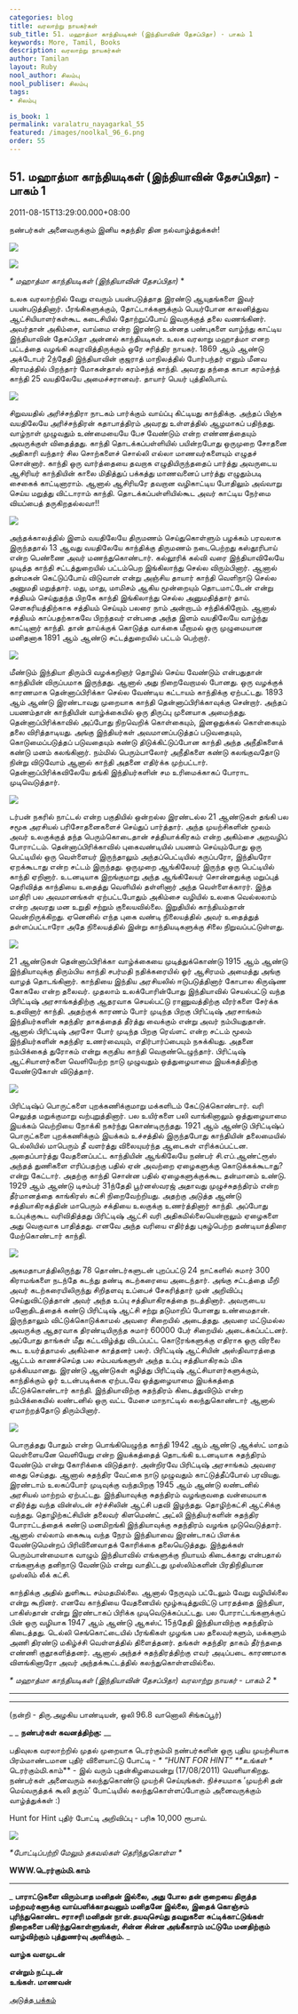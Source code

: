 ```yaml
---
categories: blog
title: வரலாற்று நாயகர்கள்
sub_title: 51. மஹாத்மா காந்தியடிகள் (இந்தியாவின் தேசப்பிதா) - பாகம் 1
keywords: More, Tamil, Books
description: வரலாற்று நாயகர்கள்
author: Tamilan
layout: Ruby
nool_author: சிலம்பு
nool_publiser: சிலம்பு
tags:
- சிலம்பு

is_book: 1
permalink: varalatru_nayagarkal_55
featured: /images/noolkal_96_6.png
order: 55
---
```



## 51. மஹாத்மா காந்தியடிகள் (இந்தியாவின் தேசப்பிதா) - பாகம் 1

2011-08-15T13:29:00.000+08:00

நண்பர்கள் அனைவருக்கும் இனிய சுதந்திர தின நல்வாழ்த்துக்கள்!

![](http://2.bp.blogspot.com/-m8MSdYq4nTA/TkhtpI4ZZuI/AAAAAAAAAy0/AW4U1DfP3uQ/s1600/fl.gif)

![](http://4.bp.blogspot.com/-ngVChC7XQX8/TkhtvLq1pSI/AAAAAAAAAy4/kYzez7h9sVk/s320/image006.jpg)

_* _மஹாத்மா காந்தியடிகள் (இந்தியாவின் தேசப்பிதா)__ *

உலக வரலாற்றில் வேறு எவரும் பயன்படுத்தாத இரண்டு ஆயுதங்களை இவர் பயன்படுத்தினார். பீரங்கிகளுக்கும், தோட்டாக்களுக்கும் பெயர்போன காலனித்துவ ஆட்சியியாளர்கள்கூட கடைசியில் தோற்றுப்போய் இவருக்குத் தலை வணங்கினர். அவர்தான் அகிம்சை, வாய்மை என்ற இரண்டு உன்னத பண்புகளை வாழ்ந்து காட்டிய இந்தியாவின் தேசப்பிதா அன்னல் காந்தியடிகள். உலக வரலாறு மஹாத்மா எனற பட்டத்தை வழங்கி கவுரவித்திருக்கும் ஒரே சரித்திர நாயகர். 1869 ஆம் ஆண்டு அக்டோபர் 2ந்தேதி இந்தியாவின் குஜராத் மாநிலத்தில் போர்பந்தர் எனும் மீனவ கிராமத்தில் பிறந்தார் மோகன்தாஸ் கரம்சந்த் காந்தி. அவரது தந்தை காபா கரம்சந்த் காந்தி 25 வயதிலேயே அமைச்சரானவர். தாயார் பெயர் புத்திலிபாய்.

![](http://2.bp.blogspot.com/-zvEl8AE6Iic/TkirEKhJw_I/AAAAAAAAAzU/ovT8rssaOJQ/s320/1.jpg)

சிறுவயதில் அரிச்சந்திரா நாடகம் பார்க்கும் வாய்ப்பு கிட்டியது காந்திக்கு. அந்தப் பிஞ்சு வயதிலேயே அரிச்சந்திரன் கதாபாத்திரம் அவரது உள்ளத்தில் ஆழமாகப் பதிந்தது. வாழ்நாள் முழுவதும் உண்மையையே பேச வேண்டும் என்ற எண்ணத்தையும் அவருக்குள் விதைத்தது. காந்தி தொடக்கப்பள்ளியில் பயின்றபோது ஒருமுறை சோதனை அதிகாரி வந்தார் சில சொற்களைச் சொல்லி எல்லா மாணவர்களையும் எழுதச் சொன்னார். காந்தி ஒரு வார்த்தையை தவறாக எழுதியிருந்ததைப் பார்த்து அவருடைய ஆசிரியர் காந்தியின் காலை மிதித்துப் பக்கத்து மாணவனைப் பார்த்து எழுதும்படி சைகைக் காட்டினாராம். ஆனால் ஆசிரியரே தவறான வழிகாட்டிய போதிலும் அவ்வாறு செய்ய மறுத்து விட்டாராம் காந்தி. தொடக்கப்பள்ளியில்கூட அவர் காட்டிய நேர்மை வியப்பைத் தருகிறதல்லவா!!

![](http://1.bp.blogspot.com/-gbkGGx35SoA/TkirRleHIBI/AAAAAAAAAzY/KHMfy2_lfIU/s320/7.jpg)

அந்தக்காலத்தில் இளம் வயதிலேயே திருமணம் செய்துகொள்ளும் பழக்கம் பரவலாக இருந்ததால் 13 ஆவது வயதிலேயே காந்திக்கு திருமணம் நடைபெற்றது கஸ்தூரிபாய் என்ற பெண்ணை அவர் மணந்துகொண்டார். கல்லூரிக் கல்வி வரை இந்தியாவிலேயே முடித்த காந்தி சட்டத்துறையில் பட்டம்பெற இங்கிலாந்து செல்ல விரும்பினார். ஆனால் தன்மகன் கெட்டுப்போய் விடுவான் என்று அஞ்சிய தாயார் காந்தி வெளிநாடு செல்ல அனுமதி மறுத்தார். மது, மாது, மாமிசம் ஆகிய மூன்றையும் தொடமாட்டேன் என்று சத்தியம் செய்துதந்த பிறகே காந்தி இங்கிலாந்து செல்ல அனுமதித்தார் தாய். செளகரியத்திற்காக சத்தியம் செய்யும் பலரை நாம் அன்றாடம் சந்திக்கிறோம். ஆனால் சத்தியம் காப்பதற்காகவே பிறந்தவர் என்பதை அந்த இளம் வயதிலேயே வாழ்ந்து காட்டினார் காந்தி. தான் தாய்க்குக் கொடுத்த வாக்கை மீறாமல் ஒரு முழுமையான மனிதனாக 1891 ஆம் ஆண்டு சட்டத்துறையில் பட்டம் பெற்றார்.

![](http://4.bp.blogspot.com/-R5pMA3YD4Z8/TkipPQO8r-I/AAAAAAAAAzA/FuCZ4QyfRp0/s320/5.jpg)

மீண்டும் இந்தியா திரும்பி வழக்கறிஞர் தொழில் செய்ய வேண்டும் என்பதுதான் காந்தியின் விருப்பமாக இருந்தது. ஆனால் அது நிறைவேறாமல் போனது. ஒரு வழக்குக் காரணமாக தென்னாப்பிரிக்கா செல்ல வேண்டிய கட்டாயம் காந்திக்கு ஏற்பட்டது. 1893 ஆம் ஆண்டு இரண்டாவது முறையாக காந்தி தென்னாப்பிரிக்காவுக்கு சென்றார். அந்தப் பயணம்தான் காந்தியின் வாழ்க்கையில் ஒரு திருப்பு முனையாக அமைந்தது. தென்னாப்பிரிக்காவில் அப்போது நிறவெறிக் கொள்கையும், இனஒதுக்கல் கொள்கையும் தலை விரித்தாடியது. அங்கு இந்தியர்கள் அவமானப்படுத்தப் படுவதையும், கொடுமைப்படுத்தப் படுவதையும் கண்டு திடுக்கிட்டுப்போன காந்தி அந்த அநீதிகளைக் கண்டு மனம் கலங்கினார். நம்மில் பெரும்பாலோர் அநீதிகளை கண்டு கலங்குவதோடு நின்று விடுவோம் ஆனால் காந்தி அதனை எதிர்க்க முற்பட்டார். தென்னாப்பிரிக்கவிலேயே தங்கி இந்தியர்களின் சம உரிமைக்காகப் போராட முடிவெடுத்தார்.

![](http://2.bp.blogspot.com/-7Idos8ciMeo/TkipyJPjlRI/AAAAAAAAAzI/KNmbvNx-UtU/s320/8.jpg)

டர்பன் நகரில் நாட்டல் என்ற பகுதியில் ஒன்றல்ல இரண்டல்ல 21 ஆண்டுகள் தங்கி பல சமூக அரசியல் பரிசோதனைகளைச் செய்துப் பார்த்தார். அந்த முயற்சிகளின் மூலம் அவர் உலகுக்குத் தந்த பெரும்கொடைதான் சத்தியாக்கிரகம் என்ற அகிம்சை அறவழிப் போராட்டம். தென்னாப்பிரிக்காவில் புகைவண்டியில் பயணம் செய்யும்போது ஒரு பெட்டியில் ஒரு வெள்ளையர் இருந்தாலும் அந்தப்பெட்டியில் கருப்பரோ, இந்தியரோ ஏறக்கூடாது என்ற சட்டம் இருந்தது. ஒருமுறை ஆங்கிலேயர் இருந்த ஒரு பெட்டியில் காந்தி ஏறினார். உடனடியாக இறங்குமாறு அந்த ஆங்கிலேயர் சொன்னதுக்கு மறுப்புத் தெரிவித்த காந்தியை உதைத்து வெளியில் தள்ளினார் அந்த வெள்ளைக்காரர். இந்த மாதிரி பல அவமானங்கள் ஏற்பட்டபோதும் அகிம்சை வழியில் உலகை வெல்லலாம் என்ற அவரது மன உறுதி சற்றும் குலையவில்லை. இறுதியில் காந்தியம்தான் வென்றிருக்கிறது. ஏனெனில் எந்த புகை வண்டி நிலையத்தில் அவர் உதைத்துத் தள்ளப்பட்டாரோ அதே நிலையத்தில் இன்று காந்தியடிகளுக்கு சிலை நிறுவப்பட்டுள்ளது.

![](http://4.bp.blogspot.com/-SZrODUAGtu8/Tkiqgru3MlI/AAAAAAAAAzQ/7QlG9uuC9AE/s320/Mahatma+Gandhi+Pictures5.jpg)

21 ஆண்டுகள் தென்னாப்பிரிக்கா வாழ்க்கையை முடித்துக்கொண்டு 1915 ஆம் ஆண்டு இந்தியாவுக்கு திரும்பிய காந்தி சபர்மதி நதிக்கரையில் ஓர் ஆசிரமம் அமைத்து அங்கு வாழத் தொடங்கினார். காந்தியை இந்திய அரசியலில் ஈடுபடுத்தினார் கோபால கிருஷ்ண கோகலே என்ற தலைவர். முதலாம் உலக்போரின்போது இந்தியாவில் செயல்பட்டு வந்த பிரிட்டிஷ் அரசாங்கத்திற்கு ஆதரவாக செயல்பட்டு ராணுவத்திற்கு வீரர்களை சேர்க்க உதவினார் காந்தி. அதற்குக் காரணம் போர் முடிந்த பிறகு பிரிட்டிஷ் அரசாங்கம் இந்தியர்களின் சுதந்திர தாகத்தைத் தீர்த்து வைக்கும் என்று அவர் நம்பியதுதான். ஆனால் பிரிட்டிஷ் அரசோ போர் முடிந்த பிறகு ரெவ்ளட் என்ற சட்டம் மூலம் இந்தியர்களின் சுதந்திர உணர்வையும், எதிர்பார்ப்பையும் நசுக்கியது. அதனை நம்பிக்கைத் துரோகம் என்று கருதிய காந்தி வெகுண்டெழுந்தார். பிரிட்டிஷ் ஆட்சியாளர்களை வெளியேற்ற நாடு முழுவதும் ஒத்துழையாமை இயக்கத்திற்கு வேண்டுகோள் விடுத்தார்.

![](http://4.bp.blogspot.com/-eF2sovJwu1w/TkiqF6VPZxI/AAAAAAAAAzM/dsf2c0DBhuc/s320/26.jpg)

பிரிட்டிஷ்ப் பொருட்களை புறக்கணிக்குமாறு மக்களிடம் கேட்டுக்கொண்டார். வரி செலுத்த மறுக்குமாறு வற்புறுத்தினார். பல உயிர்களை பலி வாங்கினாலும் ஒத்துழையாமை இயக்கம் வெற்றியை நோக்கி நகர்ந்து கொண்டிருந்தது. 1921 ஆம் ஆண்டு பிரிட்டிஷ்ப் பொருட்களை புறக்கணிக்கும் இயக்கம் உச்சத்தில் இருந்தபோது காந்தியின் தலைமையில் டெல்லியில் மாபெரும் தீ வளர்த்து விலையுயர்ந்த ஆடைகள் எரிக்கப்பட்டன. அதைப்பார்த்து வேதனைப்பட்ட காந்தியின் ஆங்கிலேயே நண்பர் சி.எப்.ஆண்ட்ரூஸ் அந்தத் துணிகளை எரிப்பதற்கு பதில் ஏன் அவற்றை ஏழைகளுக்கு கொடுக்கக்கூடாது? என்று கேட்டார். அதற்கு காந்தி சொன்ன பதில் ஏழைகளுக்குக்கூட தன்மானம் உண்டு. 1929 ஆம் ஆண்டு டிசம்பர் 31ந்தேதி பூர்னஸ்வரஜ் அதாவது முழுச்சுதந்திரம் என்ற தீர்மானத்தை காங்கிரஸ் கட்சி நிறைவேற்றியது. அதற்கு அடுத்த ஆண்டு சத்தியாகிரகத்தின் மாபெரும் சக்தியை உலகுக்கு உணர்த்தினார் காந்தி. அப்போது உப்புக்குகூட வரிவிதித்தது பிரிட்டிஷ் ஆட்சி வரி அதிகமில்லையென்றாலும் ஏழைகளை அது வெகுவாக பாதித்தது. எனவே அந்த வரியை எதிர்த்து புகழ்பெற்ற தண்டியாத்திரை மேற்கொண்டார் காந்தி.

![](http://4.bp.blogspot.com/-EHgSSkaaTRw/Tkipc15Yv3I/AAAAAAAAAzE/XNhsM_iEIhc/s320/18.jpg)

அகமதாபாத்திலிருந்து 78 தொண்டர்களுடன் புறப்பட்டு 24 நாட்களில் சுமார் 300 கிராமங்களை நடந்தே கடந்து தண்டி கடற்கரையை அடைந்தார். அங்கு சட்டத்தை மீறி அவர் கடற்கரையிலிருந்து சிறிதளவு உப்பைச் சேகரித்தார் முன் அறிவிப்பு செய்துவிட்டுத்தான் அவர் அந்த உப்பு சத்தியாகிரகத்தை நடத்தினார். அவருடைய மனோதிடத்தைக் கண்டு பிரிட்டிஷ் ஆட்சி சற்று தடுமாறிப் போனது உண்மைதான். இருந்தாலும் விட்டுக்கொடுக்காமல் அவரை சிறையில் அடைத்தது. அவரை மட்டுமல்ல அவருக்கு ஆதரவாக திரண்டியிருந்த சுமார் 60000 பேர் சிறையில் அடைக்கப்பட்டனர். அப்போது தாங்கள் மீது கட்டவிழ்த்து விடப்பட்ட கொடூரங்களுக்கு எதிராக ஒரு விரலை கூட உயர்த்தாமல் அகிம்சை காத்தனர் பலர். பிரிட்டிஷ் ஆட்சியின் அஸ்திவாரத்தை ஆட்டம் காணச்செய்த பல சம்பவங்களுள் அந்த உப்பு சத்தியாகிரகம் மிக முக்கியமானது. இரண்டு ஆண்டுகள் கழித்து பிரிட்டிஷ் ஆட்சியாளர்களுக்கும், காந்திக்கும் ஓர் உடன்படிக்கை ஏற்படவே ஒத்துழையாமை இயக்கத்தை மீட்டுக்கொண்டார் காந்தி. இந்தியாவிற்கு சுதந்திரம் கிடைத்துவிடும் என்ற நம்பிக்கையில் லண்டனில் ஒரு வட்ட மேசை மாநாட்டில் கலந்துகொண்டார் ஆனால் ஏமாற்றத்தோடு திரும்பினார்.

![](http://4.bp.blogspot.com/-HRabXAmuro0/TkisT_GY-jI/AAAAAAAAAzc/f5U-Vb9rGxw/s320/16.jpg)

பொருத்தது போதும் என்ற பொங்கியெழுந்த காந்தி 1942 ஆம் ஆண்டு ஆக்ஸ்ட் மாதம் வெள்ளையனே வெளியேறு என்ற இயக்கத்தைத் தொடங்கி உடனடியாக சுதந்திரம் வேண்டும் என்று கோரிக்கை விடுத்தார். அன்றிரவே பிரிட்டிஷ் அரசாங்கம் அவரை கைது செய்தது. ஆனால் சுதந்திர வேட்கை நாடு முழுவதும் காட்டுத்தீப்போல் பரவியது. இரண்டாம் உலகப்போர் முடிவுக்கு வந்தபிறகு 1945 ஆம் ஆண்டு லண்டனில் அரசியல் மாற்றம் ஏற்பட்டது. இந்தியாவுக்கு சுதந்திரம் வழங்குவதை வன்மையாக எதிர்த்து வந்த வின்ஸ்டன் சர்ச்சிலின் ஆட்சி பதவி இழந்தது. தொழிற்கட்சி ஆட்சிக்கு வந்தது. தொழிற்கட்சியின் தலைவர் கிளமெண்ட் அட்லி இந்தியர்களின் சுதந்திர போராட்டத்தைக் கண்டு மனமிறங்கி இந்தியாவுக்கு சுதந்திரம் வழங்க முடுவெடுத்தார். ஆனால் எல்லாம் கைகூடி வந்த நேரம் இந்தியாவை இரண்டாகப் பிளக்க வேண்டுமென்றப் பிரிவினைவாதக் கோரிக்கை தலையெடுத்தது. இந்துக்கள் பெரும்பான்மையாக வாழும் இந்தியாவில் எங்களுக்கு நியாயம் கிடைக்காது என்பதால் எங்களுக்கு தனிநாடு வேண்டும் என்று வாதிட்டது முஸ்லிம்களின் பிரதிநிதியான முஸ்லிம் லீக் கட்சி.

காந்திக்கு அதில் துளிகூட சம்மதமில்லை. ஆனால் நேருவும் பட்டேலும் வேறு வழியில்லை என்று கூறினர். எனவே காந்தியை வேதனையில் மூழ்கடித்துவிட்டு பாரதத்தை இந்தியா, பாகிஸ்தான் என்று இரண்டாகப் பிரிக்க முடிவெடுக்கப்பட்டது. பல போராட்டங்களுக்குப் பின் ஒரு வழியாக 1947 ஆம் ஆண்டு ஆகஸ்ட் 15ந்தேதி இந்தியாவிற்கு சுதந்திரம் கிடைத்தது. டெல்லி செங்கொட்டையில் பீரங்கிகள் முழங்க பல தலைவர்களும், மக்களும் அணி திரண்டு மகிழ்ச்சி வெள்ளத்தில் திளைத்தனர். தங்கள் சுதந்திர தாகம் தீர்ந்ததை எண்ணி குதூகளித்தனர். ஆனால் அந்தச் சுதந்திரத்திற்கு எவர் அடிப்படை காரணமாக விளங்கினாரோ அவர் அந்தக்கூட்டத்தில் கலந்துகொள்ளவில்லை.

_* _மஹாத்மா காந்தியடிகள் (இந்தியாவின் தேசப்பிதா) வரலாற்று நாயகர் - பாகம் 2__ *

* * *

* * *

(நன்றி - திரு.அழகிய பாண்டியன், ஒலி 96.8 வானொலி சிங்கப்பூர்)

_ _ **நண்பர்கள் கவனத்திற்கு:** __

பதிவுலக வரலாற்றில் முதல் முறையாக டெரர்கும்மி நண்பர்களின் ஒரு புதிய முயற்சியாக பிரம்மாண்டமான புதிர் விளையாட்டு போட்டி - _* “HUNT FOR HINT” **உங்கள் *_ டெரர்கும்மி.காம்** \- இல் வரும் புதன்கிழமையன்று (17/08/2011) வெளியாகிறது. நண்பர்கள் அனைவரும் கலந்துகொண்டு முயற்சி செய்யுங்கள். நிச்சயமாக ’முயற்சி தன் மெய்வருத்தக் கூலி தரும்’ போட்டியில் கலந்துகொள்ளப்போகும் அனைவருக்கும் வாழ்த்துக்கள் :)

Hunt for Hint புதிர் போட்டி அறிவிப்பு - பரிசு 10,000 ரூபாய்.

![](http://2.bp.blogspot.com/-3Ic-vPz7j8c/TkRjwupe6sI/AAAAAAAAAyw/neOjSLb_RFg/s400/poster2.jpg)

_*போட்டிப்பற்றி மேலும் தகவல்கள் தெரிந்துகொள்ள *_

**WWW.டெரர்கும்மி.காம்**

* * *

_ **பாராட்டுகளை விரும்பாத மனிதன் இல்லை, அது போல தன் குறையை திருத்த மற்றவர்களுக்கு வாய்பளிக்காதவனும் மனிதனே இல்லை, இதைக் கொஞ்சம் புரிந்துகொண்ட சராசரி மனிதன் நான்.தயவுசெய்து தவறுகளை சுட்டிக்காட்டுங்கள் நிறைகளை பகிர்ந்துகொள்ளுங்கள், சின்ன சின்ன அங்கீகாரம் மட்டுமே மனதிற்கும் வாழ்விற்கும் புத்துணர்வு அளிக்கும்.** _

**வாழ்க வளமுடன்**

**என்றும் நட்புடன்  
உங்கள். மாணவன்**

[அடுத்த பக்கம்](varalatru_nayagarkal_56)
